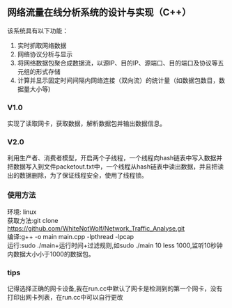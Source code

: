 ## 网络流量在线分析系统的设计与实现（C++） 
该系统具有以下功能：  
1. 实时抓取网络数据  
2. 网络协议分析与显示  
3. 将网络数据包聚合成数据流，以源IP、目的IP、源端口、目的端口及协议等五元组的形式存储  
4. 计算并显示固定时间间隔内网络连接（双向流）的统计量（如数据包数目，数据量大小等)  

### V1.0 
实现了读取网卡，获取数据，解析数据包并输出数据信息。
### V2.0 
利用生产者、消费者模型，开启两个子线程，一个线程向hash链表中写入数据并把数据写入到文件packetout.txt中，一个线程从hash链表中读出数据，并且把读出的数据删除，为了保证线程安全，使用了线程锁。

### 使用方法  
环境: linux  
获取方法:git clone https://github.com/WhiteNotWolf/Network_Traffic_Analyse.git  
编译:g++ -o main main.cpp -lpthread -lpcap  
运行:sudo ./main+运行时间+过滤规则,如sudo ./main 10 less 1000,监听10秒钟内数据大小小于1000的数据包。

### tips 
记得选择正确的网卡设备,我在run.cc中默认了网卡是检测到的第一个网卡，没有打印出网卡列表，在run.cc中可以自行更改